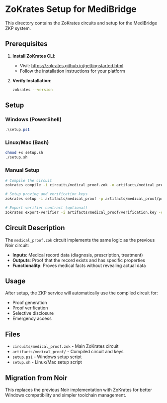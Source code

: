 # ZoKrates Setup for MediBridge

This directory contains the ZoKrates circuits and setup for the MediBridge ZKP system.

## Prerequisites

1. **Install ZoKrates CLI**:
   - Visit: https://zokrates.github.io/gettingstarted.html
   - Follow the installation instructions for your platform

2. **Verify Installation**:
   ```bash
   zokrates --version
   ```

## Setup

### Windows (PowerShell)
```powershell
.\setup.ps1
```

### Linux/Mac (Bash)
```bash
chmod +x setup.sh
./setup.sh
```

### Manual Setup
```bash
# Compile the circuit
zokrates compile -i circuits/medical_proof.zok -o artifacts/medical_proof

# Setup proving and verification keys
zokrates setup -i artifacts/medical_proof -p artifacts/medical_proof/proving.key -v artifacts/medical_proof/verification.key

# Export verifier contract (optional)
zokrates export-verifier -i artifacts/medical_proof/verification.key -o artifacts/medical_proof/verifier.sol
```

## Circuit Description

The `medical_proof.zok` circuit implements the same logic as the previous Noir circuit:

- **Inputs**: Medical record data (diagnosis, prescription, treatment)
- **Outputs**: Proof that the record exists and has specific properties
- **Functionality**: Proves medical facts without revealing actual data

## Usage

After setup, the ZKP service will automatically use the compiled circuit for:
- Proof generation
- Proof verification
- Selective disclosure
- Emergency access

## Files

- `circuits/medical_proof.zok` - Main ZoKrates circuit
- `artifacts/medical_proof/` - Compiled circuit and keys
- `setup.ps1` - Windows setup script
- `setup.sh` - Linux/Mac setup script

## Migration from Noir

This replaces the previous Noir implementation with ZoKrates for better Windows compatibility and simpler toolchain management. 